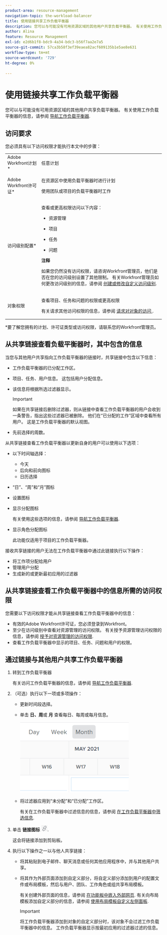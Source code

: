 ```yaml
---
product-area: resource-management
navigation-topic: the-workload-balancer
title: 使用链接共享工作负载平衡器
description: 您可以与可能没有可用资源区域的其他用户共享负载平衡器。 有关使用工作负载平衡器的信息，请参阅导航工作负载平衡器。
author: Alina
feature: Resource Management
exl-id: e2d6b1f8-bdc9-4a34-bdc3-b56f7aa2e7a5
source-git-commit: 57ca3b58f3ef39eaea82acf609135b1e5ae8e631
workflow-type: tm+mt
source-wordcount: '729'
ht-degree: 0%

---
```


# 使用链接共享工作负载平衡器

您可以与可能没有可用资源区域的其他用户共享负载平衡器。 有关使用工作负载平衡器的信息，请参阅 [导航工作负载平衡器](../../resource-mgmt/workload-balancer/navigate-the-workload-balancer.md).

## 访问要求

您必须具有以下访问权限才能执行本文中的步骤：

<table style="table-layout:auto"> 
 <col> 
 <col> 
 <tbody> 
  <tr> 
   <td role="rowheader">Adobe Workfront计划*</td> 
   <td> <p>任意计划</p> </td> 
  </tr> 
  <tr> 
   <td role="rowheader">Adobe Workfront许可证*</td> 
   <td> <p>在资源区中使用负载平衡器时进行计划</p>
   <p>使用团队或项目的负载平衡器时工作</p> </td> 
  </tr> 
  <tr> 
   <td role="rowheader">访问级别配置*</td> 
   <td> <p>查看或更高权限访问以下内容：</p> 
    <ul> 
     <li> <p>资源管理</p> </li> 
     <li> <p>项目</p> </li> 
     <li> <p>任务</p> </li> 
     <li> <p>问题</p> </li> 
    </ul> <p><b>注释</b>

如果您仍然没有访问权限，请咨询Workfront管理员，他们是否在您的访问级别设置了其他限制。 有关Workfront管理员如何更改访问级别的信息，请参阅 <a href="../../administration-and-setup/add-users/configure-and-grant-access/create-modify-access-levels.md" class="MCXref xref">创建或修改自定义访问级别</a>.</p> </td>
</tr> 
  <tr> 
   <td role="rowheader">对象权限</td> 
   <td> <p>查看项目、任务和问题的权限或更高权限 </p> <p>有关请求其他访问权限的信息，请参阅 <a href="../../workfront-basics/grant-and-request-access-to-objects/request-access.md" class="MCXref xref">请求对对象的访问 </a>.</p> </td> 
  </tr> 
 </tbody> 
</table>

&#42;要了解您拥有的计划、许可证类型或访问权限，请联系您的Workfront管理员。

## 从共享链接查看负载平衡器时，其中包含的信息

当您与其他用户共享指向工作负载平衡器的链接时，共享链接中包含以下信息：

* 工作负载平衡器的已分配工作区。
* 项目、任务、用户信息。 这包括用户分配信息。
* 该信息将根据所选过滤器显示。

   >[!IMPORTANT]
   >
   >如果在共享链接后删除过滤器，则从链接中查看工作负载平衡器的用户会收到一条警告，指出这些过滤器已被删除。 他们在“已分配的工作”区域中查看所有用户。 这是工作负载平衡器的默认视图。

* 先前选择的周数。

从共享链接查看工作负载平衡器以更新自身的用户可以使用以下选项：

* 以下时间轴选择：

   * 今天
   * 后向和前向图标
   * 日历选择

* “日”、“周”和“月”图标
* 设置图标
* 显示分配图标

   有关使用这些选项的信息，请参阅 [导航工作负载平衡器](../../resource-mgmt/workload-balancer/navigate-the-workload-balancer.md).

* 显示角色分配图标

   此功能仅适用于项目的工作负载平衡器。

接收共享链接的用户无法在工作负载平衡器中通过此链接执行以下操作：

* 将工作项分配给用户
* 管理用户分配
* 生成新的或更新最初应用的过滤器

## 从共享链接查看工作负载平衡器中的信息所需的访问权限

您需要以下访问权限才能从共享链接查看工作负载平衡器中的信息：

* 有效的Adobe Workfront许可证，您必须登录到Workfront。
* 至少在访问级别中查看对资源管理的访问权限。 有关授予资源管理访问权限的信息，请参阅 [授予对资源管理的访问权限](../../administration-and-setup/add-users/configure-and-grant-access/grant-access-resource-management.md).
* 查看工作负载平衡器中显示的项目、任务、问题和用户的权限。

## 通过链接与其他用户共享工作负载平衡器

1. 转到工作负载平衡器

   有关访问工作负载平衡器的信息，请参阅 [导航工作负载平衡器](../../resource-mgmt/workload-balancer/navigate-the-workload-balancer.md).

1. （可选）执行以下一项或多项操作：

   * 更新时间段选择。
   * 单击 **日、周**&#x200B;或 **月** 查看每日、每周或每月信息。

      ![](assets/month-icon-on-toolbar-selected-wb-350x226.png)

   * 将过滤器应用到“未分配”和“已分配”工作区。

      有关在工作负载平衡器中过滤信息的信息，请参阅 [在工作负载平衡器中筛选信息](../../resource-mgmt/workload-balancer/filter-information-workload-balancer.md).

1. 单击 **链接图标** ![](assets/wb-shearable-link-icon-small.png).

   这会将链接添加到剪贴板。

1. 执行以下操作之一以与他人共享链接：

   * 将其粘贴到电子邮件、聊天消息或任何其他应用程序中，并与其他用户共享。
   * 将其作为外部页面添加到自定义部分，将自定义部分添加到用户的配置文件或布局模板，然后与用户、团队、工作角色或组共享布局模板。

      有关创建外部页面的信息，请参阅 [在功能板中嵌入外部网页](../../reports-and-dashboards/dashboards/creating-and-managing-dashboards/embed-external-web-page-dashboard.md). 有关向布局模板添加自定义部分的信息，请参阅 [使用布局模板自定义左侧面板](../../administration-and-setup/customize-workfront/use-layout-templates/customize-left-panel.md).

      >[!IMPORTANT]
      >
      >将工作负载平衡器添加到对象的自定义部分时，该对象不会过滤工作负载平衡器中的信息。 工作负载平衡器显示按最初应用的过滤器过滤的信息。
